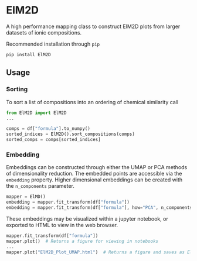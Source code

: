 # ElM2D
A high performance mapping class to construct ElM2D plots from larger datasets of ionic compositions.

Recommended installation through `pip` 

```
pip install ElM2D
```

## Usage 

### Sorting

To sort a list of compositions into an ordering of chemical similarity call

```python
from ElM2D import ElM2D
...

comps = df["formula"].to_numpy()
sorted_indices = ElM2D().sort_compositions(comps)
sorted_comps = comps[sorted_indices]
```

### Embedding

Embeddings can be constructed through either the UMAP or PCA methods of dimensionality reduction. The embedded points are accessible via the `embedding` property. Higher dimensional embeddings can be created with the `n_components` parameter. 

```python
mapper = ElMD()
embedding = mapper.fit_transform(df["formula"])
embedding = mapper.fit_transform(df["formula"], how="PCA", n_components=7)
```

These embeddings may be visualized within a jupyter notebook, or exported to HTML to view in the web browser.

```python
mapper.fit_transform(df["formula"])
mapper.plot()  # Returns a figure for viewing in notebooks
...
mapper.plot("ElM2D_Plot_UMAP.html")  # Returns a figure and saves as ElM2D_Plot_UMAP.html
```


